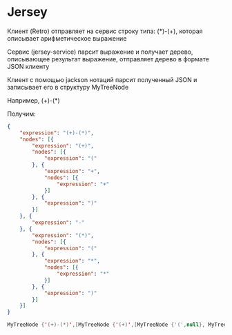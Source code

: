# Jersey

Клиент (Retro) отправляет на сервис строку типа: (*)-(+), которая описывает арифметическое выражение

Сервис (jersey-service) парсит выражение и получает дерево, описывающее результат выражение, отправляет дерево в формате JSON клиенту

Клиент с помощью jackson нотаций парсит полученный JSON и записывает его в структуру MyTreeNode


Например, (+)-(*)

Получим:
```json
{
	"expression": "(+)-(*)",
	"nodes": [{
		"expression": "(+)",
		"nodes": [{
			"expression": "("
		}, {
			"expression": "+",
			"nodes": [{
				"expression": "+"
			}]
		}, {
			"expression": ")"
		}]
	}, {
		"expression": "-"
	}, {
		"expression": "(*)",
		"nodes": [{
			"expression": "("
		}, {
			"expression": "*",
			"nodes": [{
				"expression": "*"
			}]
		}, {
			"expression": ")"
		}]
	}]
}
```
```java
MyTreeNode {'(+)-(*)',[MyTreeNode {'(+)',[MyTreeNode {'(',null}, MyTreeNode {'+',[MyTreeNode {'+',null}]}, MyTreeNode {')',null}]}, MyTreeNode {'-',null}, MyTreeNode {'(*)',[MyTreeNode {'(',null}, MyTreeNode {'*',[MyTreeNode {'*',null}]}, MyTreeNode {')',null}]}]}
```
